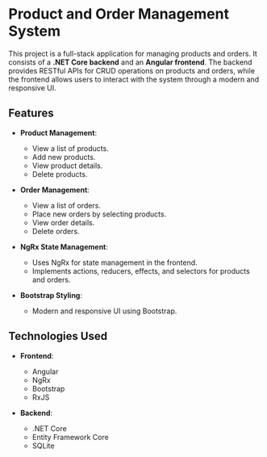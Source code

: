# Product and Order Management System

This project is a full-stack application for managing products and orders. It consists of a **.NET Core backend** and an **Angular frontend**. The backend provides RESTful APIs for CRUD operations on products and orders, while the frontend allows users to interact with the system through a modern and responsive UI.

## Features

- **Product Management**:
  - View a list of products.
  - Add new products.
  - View product details.
  - Delete products.

- **Order Management**:
  - View a list of orders.
  - Place new orders by selecting products.
  - View order details.
  - Delete orders.

- **NgRx State Management**:
  - Uses NgRx for state management in the frontend.
  - Implements actions, reducers, effects, and selectors for products and orders.

- **Bootstrap Styling**:
  - Modern and responsive UI using Bootstrap.

## Technologies Used

- **Frontend**:
  - Angular
  - NgRx
  - Bootstrap
  - RxJS

- **Backend**:
  - .NET Core
  - Entity Framework Core
  - SQLite

